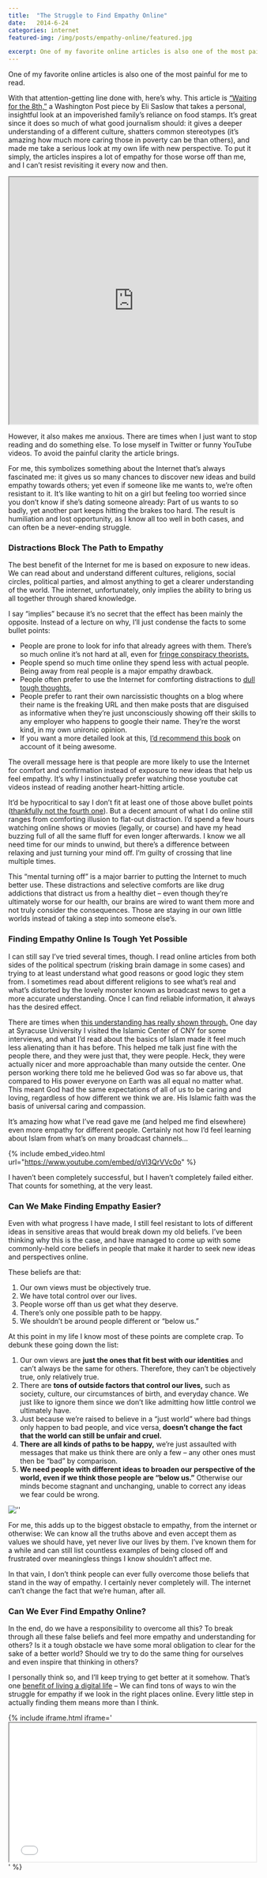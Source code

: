```yaml
---
title:  "The Struggle to Find Empathy Online"
date:   2014-6-24
categories: internet
featured-img: /img/posts/empathy-online/featured.jpg

excerpt: One of my favorite online articles is also one of the most painful for me to read. 
---
```


One of my favorite online articles is also one of the most painful for me to read. 

With that attention-getting line done with, here’s why. This article is [“Waiting for the 8th,”](http://www.washingtonpost.com/sf/national/2013/12/15/waiting-for-the-8th/) a Washington Post piece by Eli Saslow that takes a personal, insightful look at an impoverished family’s reliance on food stamps. It’s great since it does so much of what good journalism should: it gives a deeper understanding of a different culture, shatters common stereotypes (it’s amazing how much more caring those in poverty can be than others), and made me take a serious look at my own life with new perspective. To put it simply, the articles inspires a lot of empathy for those worse off than me, and I can’t resist revisiting it every now and then.

<iframe src="http://www.washingtonpost.com/sf/national/2013/12/15/waiting-for-the-8th/" width="100%" height="500px"></iframe>

However, it also makes me anxious. There are times when I just want to stop reading and do something else. To lose myself in Twitter or funny YouTube videos. To avoid the painful clarity the article brings.

For me, this symbolizes something about the Internet that’s always fascinated me: it gives us so many chances to discover new ideas and build empathy towards others; yet even if someone like me wants to, we’re often resistant to it. It’s like wanting to hit on a girl but feeling too worried since you don’t know if she’s dating someone already: Part of us wants to so badly, yet another part keeps hitting the brakes too hard. The result is humiliation and lost opportunity, as I know all too well in both cases, and can often be a never-ending struggle.

### Distractions Block The Path to Empathy

The best benefit of the Internet for me is based on exposure to new ideas. We can read about and understand different cultures, religions, social circles, political parties, and almost anything to get a clearer understanding of the world. The internet, unfortunately, only implies the ability to bring us all together through shared knowledge. 

I say “implies” because it’s no secret that the effect has been mainly the opposite. Instead of a lecture on why, I’ll just condense the facts to some bullet points:

* People are prone to look for info that already agrees with them. There’s so much online it’s not hard at all, even for [fringe conspiracy theorists.](http://www.911truth.org/)
* People spend so much time online they spend less with actual people. Being away from real people is a major empathy drawback.
* People often prefer to use the Internet for comforting distractions to [dull tough thoughts.](http://tvtropes.org/pmwiki/pmwiki.php/Main/SelectiveObliviousness)
* People prefer to rant their own narcissistic thoughts on a blog where their name is the freaking URL and then make posts that are disguised as informative when they’re just unconsciously showing off their skills to any employer who happens to google their name. They’re the worst kind, in my own unironic opinion.
* If you want a more detailed look at this, [I’d recommend this book](http://www.amazon.com/True-Enough-Learning-Post-Fact-Society/dp/0470050101) on account of it being awesome.

The overall message here is that people are more likely to use the Internet for comfort and confirmation instead of exposure to new ideas that help us feel empathy. It’s why I instinctually prefer watching those youtube cat videos instead of reading another heart-hitting article.

It’d be hypocritical to say I don’t fit at least one of those above bullet points ([thankfully not the fourth one](http://tvtropes.org/pmwiki/pmwiki.php/Main/SuspiciouslySpecificDenial)). But a decent amount of what I do online still ranges from comforting illusion to flat-out distraction. I’d spend a few hours watching online shows or movies (legally, or course) and have my head buzzing full of all the same fluff for even longer afterwards. I know we all need time for our minds to unwind, but there’s a difference between relaxing and just turning your mind off. I’m guilty of crossing that line multiple times.

This “mental turning off” is a major barrier to putting the Internet to much better use. These distractions and selective comforts are like drug addictions that distract us from a healthy diet – even though they’re ultimately worse for our health, our brains are wired to want them more and not truly consider the consequences. Those are staying in our own little worlds instead of taking a step into someone else’s.

### Finding Empathy Online Is Tough Yet Possible

I can still say I’ve tried several times, though. I read online articles from both sides of the political spectrum (risking brain damage in some cases) and trying to at least understand what good reasons or good logic they stem from. I sometimes read about different religions to see what’s real and what’s distorted by the lovely monster known as broadcast news to get a more accurate understanding. Once I can find reliable information, it always has the desired effect.

There are times when [this understanding has really shown through.](http://sports.dailyorange.com/2013/10/antonucci-poverty-in-italy-leads-to-realization-of-privilege-causes-sympathy/) One day at Syracuse University I visited the Islamic Center of CNY for some interviews, and what I’d read about the basics of Islam made it feel much less alienating than it has before. This helped me talk just fine with the people there, and they were just that, they were people. Heck, they were actually nicer and more approachable than many outside the center. One person working there told me he believed God was so far above us, that compared to His power everyone on Earth was all equal no matter what. This meant God had the same expectations of all of us to be caring and loving, regardless of how different we think we are. His Islamic faith was the basis of universal caring and compassion.

It’s amazing how what I’ve read gave me (and helped me find elsewhere) even more empathy for different people. Certainly not how I’d feel learning about Islam from what’s on many broadcast channels…

{% include embed_video.html url="https://www.youtube.com/embed/qVl3QrVVc0o" %}

I haven’t been completely successful, but I haven’t completely failed either. That counts for something, at the very least.

### Can We Make Finding Empathy Easier?
Even with what progress I have made, I still feel resistant to lots of different ideas in sensitive areas that would break down my old beliefs. I’ve been thinking why this is the case, and have managed to come up with some commonly-held core beliefs in people that make it harder to seek new ideas and perspectives online.

These beliefs are that:

1. Our own views must be objectively true.
2. We have total control over our lives.
3. People worse off than us get what they deserve.
4. There’s only one possible path to be happy.
5. We shouldn’t be around people different or “below us.”

At this point in my life I know most of these points are complete crap. To debunk these going down the list:

1. Our own views are **just the ones that fit best with our identities** and can’t always be the same for others. Therefore, they can’t be objectively true, only relatively true.
2. There are **tons of outside factors that control our lives,** such as society, culture, our circumstances of birth, and everyday chance. We just like to ignore them since we don’t like admitting how little control we ultimately have.
3. Just because we’re raised to believe in a “just world” where bad things only happen to bad people, and vice versa, **doesn’t change the fact that the world can still be unfair and cruel.**
4. **There are all kinds of paths to be happy,** we’re just assaulted with messages that make us think there are only a few – any other ones must then be “bad” by comparison.
5. **We need people with different ideas to broaden our perspective of the world, even if we think those people are “below us.”** Otherwise our minds become stagnant and unchanging, unable to correct any ideas we fear could be wrong.

![''](/img/posts/empathy-online/ck.jpg)

For me, this adds up to the biggest obstacle to empathy, from the internet or otherwise: We can know all the truths above and even accept them as values we should have, yet never live our lives by them. I’ve known them for a while and can still list countless examples of being closed off and frustrated over meaningless things I know shouldn’t affect me.

In that vain, I don’t think people can ever fully overcome those beliefs that stand in the way of empathy. I certainly never completely will. The internet can’t change the fact that we’re human, after all.

### Can We Ever Find Empathy Online?
In the end, do we have a responsibility to overcome all this? To break through all these false beliefs and feel more empathy and understanding for others? Is it a tough obstacle we have some moral obligation to clear for the sake of a better world? Should we try to do the same thing for ourselves and even inspire that thinking in others?

I personally think so, and I’ll keep trying to get better at it somehow. That’s one [benefit of living a digital life](http://thenicestplaceontheinter.net/) – We can find tons of ways to win the struggle for empathy if we look in the right places online.  Every little step in actually finding them means more than I think.

{% include iframe.html iframe='<iframe src="//player.vimeo.com/video/47605207" width="500" height="281" allowfullscreen="allowfullscreen"></iframe>' %}